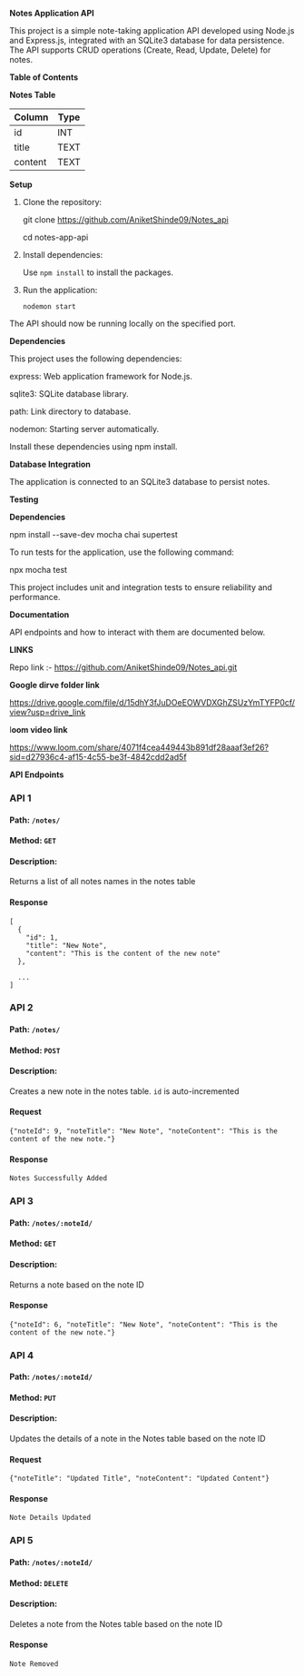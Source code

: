 **Notes Application API**

This project is a simple note-taking application API developed using Node.js and Express.js, integrated with an SQLite3 database for data persistence. The API supports CRUD operations (Create, Read, Update, Delete) for notes.

**Table of Contents**

**Notes Table**

| Column  | Type |
| ------- | ---- |
| id      | INT  |
| title   | TEXT |
| content | TEXT |

**Setup**

1. Clone the repository:

   git clone https://github.com/AniketShinde09/Notes_api

   cd notes-app-api

2. Install dependencies:

   Use `npm install` to install the packages.

3. Run the application:

   `nodemon start`

The API should now be running locally on the specified port.

**Dependencies**

This project uses the following dependencies:

express: Web application framework for Node.js.

sqlite3: SQLite database library.

path: Link directory to database.

nodemon: Starting server automatically.

Install these dependencies using npm install.

**Database Integration**

The application is connected to an SQLite3 database to persist notes.

**Testing**

**Dependencies**

npm install --save-dev mocha chai supertest

To run tests for the application, use the following command:

npx mocha test

This project includes unit and integration tests to ensure reliability and performance.

**Documentation**

API endpoints and how to interact with them are documented below.

**LINKS**

Repo link :- https://github.com/AniketShinde09/Notes_api.git


**Google dirve folder link**

https://drive.google.com/file/d/15dhY3fJuDOeEOWVDXGhZSUzYmTYFP0cf/view?usp=drive_link


l**oom video link**

https://www.loom.com/share/4071f4cea449443b891df28aaaf3ef26?sid=d27936c4-af15-4c55-be3f-4842cdd2ad5f

**API Endpoints**

### API 1

#### Path: `/notes/`

#### Method: `GET`

#### Description:

Returns a list of all notes names in the notes table

#### Response

```
[
  {
    "id": 1,
    "title": "New Note",
    "content": "This is the content of the new note"
  },

  ...
]
```

### API 2

#### Path: `/notes/`

#### Method: `POST`

#### Description:

Creates a new note in the notes table. `id` is auto-incremented

#### Request

```
{"noteId": 9, "noteTitle": "New Note", "noteContent": "This is the content of the new note."}
```

#### Response

```
Notes Successfully Added
```

### API 3

#### Path: `/notes/:noteId/`

#### Method: `GET`

#### Description:

Returns a note based on the note ID

#### Response

```
{"noteId": 6, "noteTitle": "New Note", "noteContent": "This is the content of the new note."}

```

### API 4

#### Path: `/notes/:noteId/`

#### Method: `PUT`

#### Description:

Updates the details of a note in the Notes table based on the note ID

#### Request

```
{"noteTitle": "Updated Title", "noteContent": "Updated Content"}
```

#### Response

```
Note Details Updated

```

### API 5

#### Path: `/notes/:noteId/`

#### Method: `DELETE`

#### Description:

Deletes a note from the Notes table based on the note ID


#### Response

```
Note Removed
```

